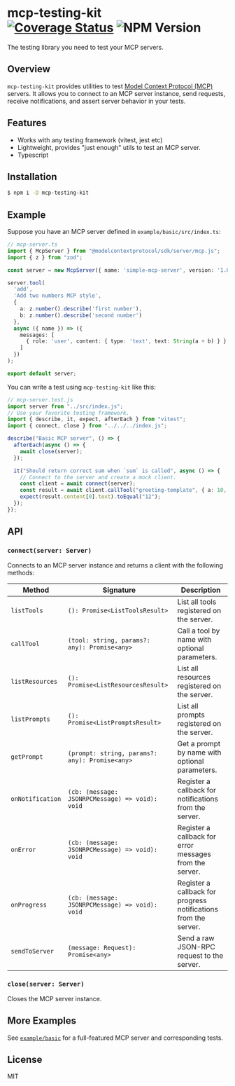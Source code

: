 # mcp-testing-kit </br> [![Coverage Status](https://coveralls.io/repos/github/thoughtspot/mcp-testing-kit/badge.svg?branch=main)](https://coveralls.io/github/thoughtspot/mcp-testing-kit?branch=main) ![NPM Version](https://img.shields.io/npm/v/mcp-testing-kit?link=https%3A%2F%2Fwww.npmjs.com%2Fpackage%2Fmcp-testing-kit)


The testing library you need to test your MCP servers.

## Overview

`mcp-testing-kit` provides utilities to test [Model Context Protocol (MCP)](https://github.com/modelcontextprotocol) servers. It allows you to connect to an MCP server instance, send requests, receive notifications, and assert server behavior in your tests.

## Features

- Works with any testing framework (vitest, jest etc)
- Lightweight, provides "just enough" utils to test an MCP server.
- Typescript

## Installation

```bash
$ npm i -D mcp-testing-kit
```

## Example

Suppose you have an MCP server defined in `example/basic/src/index.ts`:

```ts
// mcp-server.ts
import { McpServer } from "@modelcontextprotocol/sdk/server/mcp.js";
import { z } from "zod";

const server = new McpServer({ name: 'simple-mcp-server', version: '1.0.0' });

server.tool(
  'add',
  'Add two numbers MCP style',
  { 
    a: z.number().describe('first number'), 
    b: z.number().describe('second number') 
  },
  async ({ name }) => ({
    messages: [
      { role: 'user', content: { type: 'text', text: String(a + b) } }
    ]
  })
);

export default server;
```

You can write a test using `mcp-testing-kit` like this:

```ts
// mcp-server.test.js
import server from "../src/index.js";
// Use your favorite testing framework.
import { describe, it, expect, afterEach } from "vitest";
import { connect, close } from "../../../index.js";

describe("Basic MCP server", () => {
  afterEach(async () => {
    await close(server);
  });

  it("Should return correct sum when `sum` is called", async () => {
    // Connect to the server and create a mock client.
    const client = await connect(server);
    const result = await client.callTool("greeting-template", { a: 10, b: 2 });
    expect(result.content[0].text).toEqual("12");
  });
});
```

## API

### `connect(server: Server)`
Connects to an MCP server instance and returns a client with the following methods:

| Method | Signature | Description |
|--------|-----------|-------------|
| `listTools` | `(): Promise<ListToolsResult>` | List all tools registered on the server. |
| `callTool` | `(tool: string, params?: any): Promise<any>` | Call a tool by name with optional parameters. |
| `listResources` | `(): Promise<ListResourcesResult>` | List all resources registered on the server. |
| `listPrompts` | `(): Promise<ListPromptsResult>` | List all prompts registered on the server. |
| `getPrompt` | `(prompt: string, params?: any): Promise<any>` | Get a prompt by name with optional parameters. |
| `onNotification` | `(cb: (message: JSONRPCMessage) => void): void` | Register a callback for notifications from the server. |
| `onError` | `(cb: (message: JSONRPCMessage) => void): void` | Register a callback for error messages from the server. |
| `onProgress` | `(cb: (message: JSONRPCMessage) => void): void` | Register a callback for progress notifications from the server. |
| `sendToServer` | `(message: Request): Promise<any>` | Send a raw JSON-RPC request to the server. |

### `close(server: Server)`
Closes the MCP server instance.

## More Examples

See [`example/basic`](./example/basic) for a full-featured MCP server and corresponding tests.

## License

MIT
